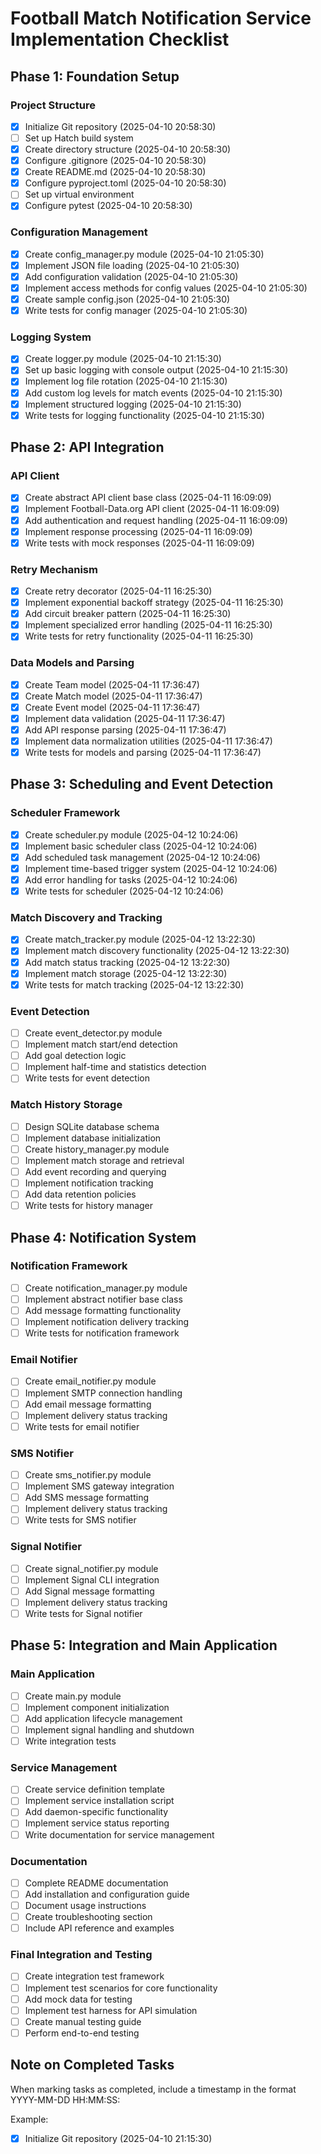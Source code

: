 # Football Match Notification Service Implementation Checklist

## Phase 1: Foundation Setup

### Project Structure
- [x] Initialize Git repository (2025-04-10 20:58:30)
- [ ] Set up Hatch build system
- [x] Create directory structure (2025-04-10 20:58:30)
- [x] Configure .gitignore (2025-04-10 20:58:30)
- [x] Create README.md (2025-04-10 20:58:30)
- [x] Configure pyproject.toml (2025-04-10 20:58:30)
- [ ] Set up virtual environment
- [x] Configure pytest (2025-04-10 20:58:30)

### Configuration Management
- [x] Create config_manager.py module (2025-04-10 21:05:30)
- [x] Implement JSON file loading (2025-04-10 21:05:30)
- [x] Add configuration validation (2025-04-10 21:05:30)
- [x] Implement access methods for config values (2025-04-10 21:05:30)
- [x] Create sample config.json (2025-04-10 21:05:30)
- [x] Write tests for config manager (2025-04-10 21:05:30)

### Logging System
- [x] Create logger.py module (2025-04-10 21:15:30)
- [x] Set up basic logging with console output (2025-04-10 21:15:30)
- [x] Implement log file rotation (2025-04-10 21:15:30)
- [x] Add custom log levels for match events (2025-04-10 21:15:30)
- [x] Implement structured logging (2025-04-10 21:15:30)
- [x] Write tests for logging functionality (2025-04-10 21:15:30)

## Phase 2: API Integration

### API Client
- [x] Create abstract API client base class (2025-04-11 16:09:09)
- [x] Implement Football-Data.org API client (2025-04-11 16:09:09)
- [x] Add authentication and request handling (2025-04-11 16:09:09)
- [x] Implement response processing (2025-04-11 16:09:09)
- [x] Write tests with mock responses (2025-04-11 16:09:09)

### Retry Mechanism
- [x] Create retry decorator (2025-04-11 16:25:30)
- [x] Implement exponential backoff strategy (2025-04-11 16:25:30)
- [x] Add circuit breaker pattern (2025-04-11 16:25:30)
- [x] Implement specialized error handling (2025-04-11 16:25:30)
- [x] Write tests for retry functionality (2025-04-11 16:25:30)

### Data Models and Parsing
- [x] Create Team model (2025-04-11 17:36:47)
- [x] Create Match model (2025-04-11 17:36:47)
- [x] Create Event model (2025-04-11 17:36:47)
- [x] Implement data validation (2025-04-11 17:36:47)
- [x] Add API response parsing (2025-04-11 17:36:47)
- [x] Implement data normalization utilities (2025-04-11 17:36:47)
- [x] Write tests for models and parsing (2025-04-11 17:36:47)

## Phase 3: Scheduling and Event Detection

### Scheduler Framework
- [x] Create scheduler.py module (2025-04-12 10:24:06)
- [x] Implement basic scheduler class (2025-04-12 10:24:06)
- [x] Add scheduled task management (2025-04-12 10:24:06)
- [x] Implement time-based trigger system (2025-04-12 10:24:06)
- [x] Add error handling for tasks (2025-04-12 10:24:06)
- [x] Write tests for scheduler (2025-04-12 10:24:06)

### Match Discovery and Tracking
- [x] Create match_tracker.py module (2025-04-12 13:22:30)
- [x] Implement match discovery functionality (2025-04-12 13:22:30)
- [x] Add match status tracking (2025-04-12 13:22:30)
- [x] Implement match storage (2025-04-12 13:22:30)
- [x] Write tests for match tracking (2025-04-12 13:22:30)

### Event Detection
- [ ] Create event_detector.py module
- [ ] Implement match start/end detection
- [ ] Add goal detection logic
- [ ] Implement half-time and statistics detection
- [ ] Write tests for event detection

### Match History Storage
- [ ] Design SQLite database schema
- [ ] Implement database initialization
- [ ] Create history_manager.py module
- [ ] Implement match storage and retrieval
- [ ] Add event recording and querying
- [ ] Implement notification tracking
- [ ] Add data retention policies
- [ ] Write tests for history manager

## Phase 4: Notification System

### Notification Framework
- [ ] Create notification_manager.py module
- [ ] Implement abstract notifier base class
- [ ] Add message formatting functionality
- [ ] Implement notification delivery tracking
- [ ] Write tests for notification framework

### Email Notifier
- [ ] Create email_notifier.py module
- [ ] Implement SMTP connection handling
- [ ] Add email message formatting
- [ ] Implement delivery status tracking
- [ ] Write tests for email notifier

### SMS Notifier
- [ ] Create sms_notifier.py module
- [ ] Implement SMS gateway integration
- [ ] Add SMS message formatting
- [ ] Implement delivery status tracking
- [ ] Write tests for SMS notifier

### Signal Notifier
- [ ] Create signal_notifier.py module
- [ ] Implement Signal CLI integration
- [ ] Add Signal message formatting
- [ ] Implement delivery status tracking
- [ ] Write tests for Signal notifier

## Phase 5: Integration and Main Application

### Main Application
- [ ] Create main.py module
- [ ] Implement component initialization
- [ ] Add application lifecycle management
- [ ] Implement signal handling and shutdown
- [ ] Write integration tests

### Service Management
- [ ] Create service definition template
- [ ] Implement service installation script
- [ ] Add daemon-specific functionality
- [ ] Implement service status reporting
- [ ] Write documentation for service management

### Documentation
- [ ] Complete README documentation
- [ ] Add installation and configuration guide
- [ ] Document usage instructions
- [ ] Create troubleshooting section
- [ ] Include API reference and examples

### Final Integration and Testing
- [ ] Create integration test framework
- [ ] Implement test scenarios for core functionality
- [ ] Add mock data for testing
- [ ] Implement test harness for API simulation
- [ ] Create manual testing guide
- [ ] Perform end-to-end testing

## Note on Completed Tasks
When marking tasks as completed, include a timestamp in the format YYYY-MM-DD HH:MM:SS:

Example:
- [x] Initialize Git repository (2025-04-10 21:15:30)

